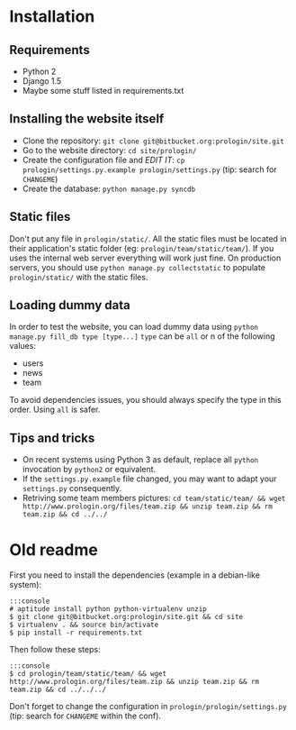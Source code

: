 # Installation


## Requirements

* Python 2
* Django 1.5
* Maybe some stuff listed in requirements.txt


## Installing the website itself

* Clone the repository: `git clone git@bitbucket.org:prologin/site.git`
* Go to the website directory: `cd site/prologin/`
* Create the configuration file and _EDIT IT_: `cp prologin/settings.py.example prologin/settings.py` (tip: search for `CHANGEME`)
* Create the database: `python manage.py syncdb`


## Static files

Don't put any file in `prologin/static/`. All the static files must be located in their application's static folder (eg: `prologin/team/static/team/`). If you uses the internal web server everything will work just fine. On production servers, you should use `python manage.py collectstatic` to populate `prologin/static/` with the static files.


## Loading dummy data

In order to test the website, you can load dummy data using `python manage.py fill_db type [type...]`
`type` can be `all` or n of the following values:

* users
* news
* team

To avoid dependencies issues, you should always specify the type in this order. Using `all` is safer.


## Tips and tricks

* On recent systems using Python 3 as default, replace all `python` invocation by `python2` or equivalent.
* If the `settings.py.example` file changed, you may want to adapt your `settings.py` consequently.
* Retriving some team members pictures: `cd team/static/team/ && wget http://www.prologin.org/files/team.zip && unzip team.zip && rm team.zip && cd ../../`



# Old readme

First you need to install the dependencies (example in a debian-like system):

    :::console
    # aptitude install python python-virtualenv unzip
    $ git clone git@bitbucket.org:prologin/site.git && cd site
    $ virtualenv . && source bin/activate
    $ pip install -r requirements.txt

Then follow these steps:

    :::console
    $ cd prologin/team/static/team/ && wget http://www.prologin.org/files/team.zip && unzip team.zip && rm team.zip && cd ../../../

Don't forget to change the configuration in `prologin/prologin/settings.py` (tip: search for `CHANGEME` within the conf).
